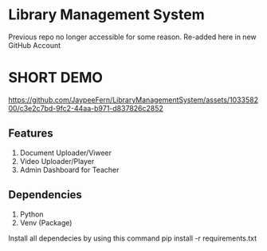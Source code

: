 # Library Management System
Previous repo no longer accessible for some reason. Re-added here in new GitHub Account

# SHORT DEMO
https://github.com/JaypeeFern/LibraryManagementSystem/assets/103358200/c3e2c7bd-9fc2-44aa-b971-d837826c2852

## Features
1. Document Uploader/Viweer
2. Video Uploader/Player
3. Admin Dashboard for Teacher

## Dependencies 
1. Python
2. Venv (Package)

Install all dependecies by using this command pip install -r requirements.txt

